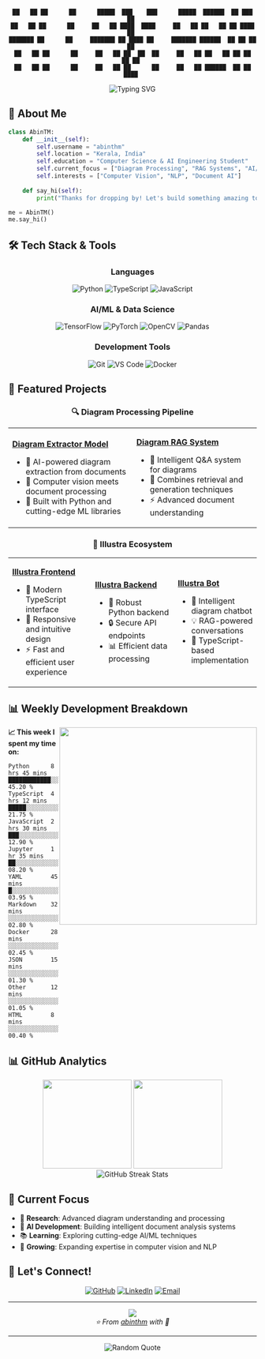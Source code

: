 <div align="center">

```
██   ██ ██      ██      █████  ███    ███      █████  ██████  ██ ███    ██ 
██   ██ ██      ██     ██   ██ ████  ████     ██   ██ ██   ██ ██ ████   ██ 
███████ ██      ██     ███████ ██ ████ ██     ███████ ██████  ██ ██ ██  ██ 
██   ██ ██      ██     ██   ██ ██  ██  ██     ██   ██ ██   ██ ██ ██  ██ ██ 
██   ██ ██      ██     ██   ██ ██      ██     ██   ██ ██████  ██ ██   ████ 
```

</div>


<div align="center">
  <img src="https://readme-typing-svg.herokuapp.com?font=Fira+Code&weight=600&size=28&duration=4000&pause=1000&color=00D4AA&center=true&vCenter=true&multiline=true&width=600&height=100&lines=Computer+Science+%26+AI/ML+Engineer" alt="Typing SVG" />
</div>


## 🚀 About Me

```python
class AbinTM:
    def __init__(self):
        self.username = "abinthm"
        self.location = "Kerala, India"
        self.education = "Computer Science & AI Engineering Student"
        self.current_focus = ["Diagram Processing", "RAG Systems", "AI/ML"]
        self.interests = ["Computer Vision", "NLP", "Document AI"]
        
    def say_hi(self):
        print("Thanks for dropping by! Let's build something amazing together! 🚀")

me = AbinTM()
me.say_hi()
```

## 🛠️ Tech Stack & Tools

<div align="center">

### Languages
![Python](https://img.shields.io/badge/Python-3776AB?style=for-the-badge&logo=python&logoColor=white)
![TypeScript](https://img.shields.io/badge/TypeScript-007ACC?style=for-the-badge&logo=typescript&logoColor=white)
![JavaScript](https://img.shields.io/badge/JavaScript-F7DF1E?style=for-the-badge&logo=javascript&logoColor=black)

### AI/ML & Data Science
![TensorFlow](https://img.shields.io/badge/TensorFlow-FF6F00?style=for-the-badge&logo=tensorflow&logoColor=white)
![PyTorch](https://img.shields.io/badge/PyTorch-EE4C2C?style=for-the-badge&logo=pytorch&logoColor=white)
![OpenCV](https://img.shields.io/badge/OpenCV-27338e?style=for-the-badge&logo=OpenCV&logoColor=white)
![Pandas](https://img.shields.io/badge/Pandas-2C2D72?style=for-the-badge&logo=pandas&logoColor=white)

### Development Tools
![Git](https://img.shields.io/badge/Git-F05032?style=for-the-badge&logo=git&logoColor=white)
![VS Code](https://img.shields.io/badge/VS_Code-0078d4?style=for-the-badge&logo=visual-studio-code&logoColor=white)
![Docker](https://img.shields.io/badge/Docker-2496ED?style=for-the-badge&logo=docker&logoColor=white)

</div>

## 🎯 Featured Projects

<div align="center">

### 🔍 Diagram Processing Pipeline
<table>
<tr>
<td width="50%">

**[Diagram Extractor Model](https://github.com/abinthm/Diagram-extractor-model)**
- 🤖 AI-powered diagram extraction from documents
- 🧠 Computer vision meets document processing
- 🔧 Built with Python and cutting-edge ML libraries

</td>
<td width="50%">

**[Diagram RAG System](https://github.com/abinthm/Diagram-RAG)**
- 💬 Intelligent Q&A system for diagrams
- 🔗 Combines retrieval and generation techniques
- ⚡ Advanced document understanding

</td>
</tr>
</table>

### 🌟 Illustra Ecosystem
<table>
<tr>
<td width="33%">

**[Illustra Frontend](https://github.com/abinthm/Illustra)**
- 🎨 Modern TypeScript interface
- 📱 Responsive and intuitive design
- ⚡ Fast and efficient user experience

</td>
<td width="33%">

**[Illustra Backend](https://github.com/abinthm/illustra-backend)**
- 🐍 Robust Python backend
- 🔒 Secure API endpoints
- 📊 Efficient data processing

</td>
<td width="33%">

**[Illustra Bot](https://github.com/abinthm/illustrabot-Diagram-RAG-Chatbot)**
- 🤖 Intelligent diagram chatbot
- 💡 RAG-powered conversations
- 🚀 TypeScript-based implementation

</td>
</tr>
</table>

</div>

## 📊 Weekly Development Breakdown

<img align='right' width="400" src="https://github-readme-stats.vercel.app/api?username=abinthm&show_icons=true&theme=tokyonight&hide_border=true&bg_color=0D1117&title_color=00D4AA&icon_color=00D4AA&text_color=ffffff">

**📈 This week I spent my time on:**

<!--START_SECTION:waka-->
```text
Python      8 hrs 45 mins      ████████████░░░░░░░░░░░░░   45.20 % 
TypeScript  4 hrs 12 mins      █████░░░░░░░░░░░░░░░░░░░░   21.75 % 
JavaScript  2 hrs 30 mins      ███░░░░░░░░░░░░░░░░░░░░░░   12.90 % 
Jupyter     1 hr 35 mins       ██░░░░░░░░░░░░░░░░░░░░░░░   08.20 % 
YAML        45 mins             █░░░░░░░░░░░░░░░░░░░░░░░░   03.95 % 
Markdown    32 mins             ░░░░░░░░░░░░░░░░░░░░░░░░░   02.80 % 
Docker      28 mins             ░░░░░░░░░░░░░░░░░░░░░░░░░   02.45 % 
JSON        15 mins             ░░░░░░░░░░░░░░░░░░░░░░░░░   01.30 % 
Other       12 mins             ░░░░░░░░░░░░░░░░░░░░░░░░░   01.05 % 
HTML        8 mins              ░░░░░░░░░░░░░░░░░░░░░░░░░   00.40 %
```
<!--END_SECTION:waka-->

## 📊 GitHub Analytics

<div align="center">
  <img height="180em" src="https://github-readme-stats.vercel.app/api?username=abinthm&show_icons=true&theme=tokyonight&include_all_commits=true&count_private=true&hide_border=true&bg_color=0D1117&title_color=00D4AA&icon_color=00D4AA&text_color=ffffff"/>
  <img height="180em" src="https://github-readme-stats.vercel.app/api/top-langs/?username=abinthm&layout=compact&langs_count=8&theme=tokyonight&hide_border=true&bg_color=0D1117&title_color=00D4AA&text_color=ffffff"/>
</div>

<div align="center">
  <img src="https://github-readme-streak-stats.herokuapp.com/?user=abinthm&theme=tokyonight&hide_border=true&background=0D1117&stroke=00D4AA&ring=00D4AA&fire=00D4AA&currStreakLabel=00D4AA" alt="GitHub Streak Stats"/>
</div>

## 🎯 Current Focus

- 🔬 **Research**: Advanced diagram understanding and processing
- 🤖 **AI Development**: Building intelligent document analysis systems
- 📚 **Learning**: Exploring cutting-edge AI/ML techniques
- 🌱 **Growing**: Expanding expertise in computer vision and NLP

## 🤝 Let's Connect!

<div align="center">

[![GitHub](https://img.shields.io/badge/GitHub-100000?style=for-the-badge&logo=github&logoColor=white)](https://github.com/abinthm)
[![LinkedIn](https://img.shields.io/badge/LinkedIn-0077B5?style=for-the-badge&logo=linkedin&logoColor=white)](https://linkedin.com/in/abinthm)
[![Email](https://img.shields.io/badge/Email-D14836?style=for-the-badge&logo=gmail&logoColor=white)](mailto:your.email@example.com)

</div>

---

<div align="center">
  <img src="https://capsule-render.vercel.app/api?type=waving&color=gradient&customColorList=6,11,20&height=100&section=footer&animation=twinkling"/>
</div>

<div align="center">
  <i>⭐️ From <a href="https://github.com/abinthm">abinthm</a> with 💚</i>
</div>

---

<div align="center">
  <img src="https://quotes-github-readme.vercel.app/api?type=horizontal&theme=tokyonight&border=true" alt="Random Quote"/>
</div>
